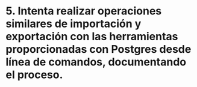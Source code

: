 # 5. Intenta realizar operaciones similares de importación y exportación con las herramientas proporcionadas con Postgres desde línea de comandos, documentando el proceso.